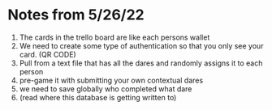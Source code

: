 # Notes from 5/26/22

1. The cards in the trello board are like each persons wallet
1. We need to create some type of authentication so that you only see your card. (QR CODE)
1. Pull from a text file that has all the dares and randomly assigns it to each person
1. pre-game it with submitting your own contextual dares
1. we need to save globally who completed what dare
1. (read where this database is getting written to)

